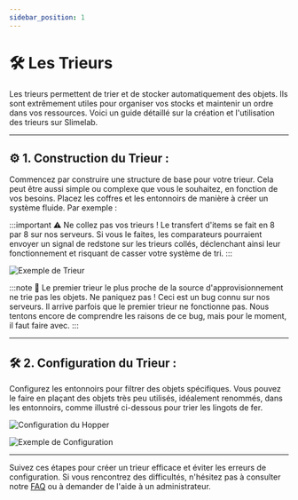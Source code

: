 ```yaml
---
sidebar_position: 1
---
```


# 🛠️ Les Trieurs

Les trieurs permettent de trier et de stocker automatiquement des objets. Ils sont extrêmement utiles pour organiser vos stocks et maintenir un ordre dans vos ressources. Voici un guide détaillé sur la création et l'utilisation des trieurs sur Slimelab.

---

## ⚙️ 1. Construction du Trieur :

Commencez par construire une structure de base pour votre trieur. Cela peut être aussi simple ou complexe que vous le souhaitez, en fonction de vos besoins. Placez les coffres et les entonnoirs de manière à créer un système fluide. Par exemple :

:::important
⚠️ Ne collez pas vos trieurs ! Le transfert d'items se fait en 8 par 8 sur nos serveurs. Si vous le faites, les comparateurs pourraient envoyer un signal de redstone sur les trieurs collés, déclenchant ainsi leur fonctionnement et risquant de casser votre système de tri.
:::

![Exemple de Trieur](/img/sorters/sorters1.png)

:::note
📌 Le premier trieur le plus proche de la source d'approvisionnement ne trie pas les objets. Ne paniquez pas ! Ceci est un bug connu sur nos serveurs. Il arrive parfois que le premier trieur ne fonctionne pas. Nous tentons encore de comprendre les raisons de ce bug, mais pour le moment, il faut faire avec.
:::

---

## 🛠️ 2. Configuration du Trieur :

Configurez les entonnoirs pour filtrer des objets spécifiques. Vous pouvez le faire en plaçant des objets très peu utilisés, idéalement renommés, dans les entonnoirs, comme illustré ci-dessous pour trier les lingots de fer.

![Configuration du Hopper](/img/sorters/sorters2.png)

![Exemple de Configuration](/img/sorters/sorters3.png)

---

Suivez ces étapes pour créer un trieur efficace et éviter les erreurs de configuration. Si vous rencontrez des difficultés, n'hésitez pas à consulter notre [FAQ](/docs/Information/faq) ou à demander de l'aide à un administrateur.
